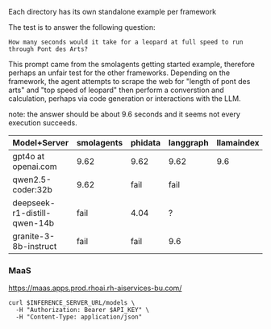 Each directory has its own standalone example per framework

The test is to answer the following question:

```
How many seconds would it take for a leopard at full speed to run through Pont des Arts?
```

This prompt came from the smolagents getting started example, therefore perhaps an unfair test for the other frameworks.  Depending on the framework, the agent attempts to scrape the web for "length of pont des arts" and "top speed of leopard" then perform a converstion and calculation, perhaps via code generation or interactions with the LLM.

note: the answer should be about 9.6 seconds and it seems not every execution succeeds.


| Model+Server                 | smolagents | phidata | langgraph | llamaindex | bee   | crewai | autogen | atomic  |
| ---------------------------- | ---------- | ------- | --------- | ---------- | ----- | ------ | ------- | ------- |
| gpt4o at openai.com          | 9.62       | 9.62    | 9.62      | 9.6        | 9.6   |        |         |         |
| qwen2.5-coder:32b            | 9.62       | fail    | fail      |            | 9.62  |        |         |         |
| deepseek-r1-distill-qwen-14b | fail       | 4.04    | ?         |            | 9.62  |        |         |         |
| granite-3-8b-instruct        | fail       | fail    | 9.6       |            | 9.62  |        |         | 9.96    |


### MaaS 

https://maas.apps.prod.rhoai.rh-aiservices-bu.com/

```
curl $INFERENCE_SERVER_URL/models \
  -H "Authorization: Bearer $API_KEY" \
  -H "Content-Type: application/json"
```

